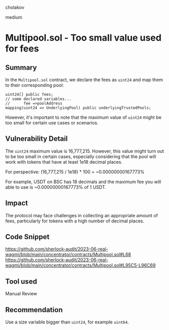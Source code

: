 cholakov

medium

# Multipool.sol - Too small value used for fees

## Summary

In the `Multipool.sol` contract, we declare the fees as `uint24` and map them to their corresponding pool:
```solidity
uint24[] public fees;
// some declared variables...
//      fee =>poolAddress
mapping(uint24 => UnderlyingPool) public underlyingTrustedPools;
```
However, it's important to note that the maximum value of `uint24` might be too small for certain use cases or scenarios.

## Vulnerability Detail

The `uint24` maximum value is 16,777,215. However, this value might turn out to be too small in certain cases, especially considering that the pool will work with tokens that have at least 1e18 decimal places. 

For perspective: (16,777,215 / 1e18) * 100 = ~0.00000000167773%

For example, USDT on BSC has 18 decimals and the maximum fee you will able to use is ~0.00000000167773% of 1 USDT.

## Impact

The protocol may face challenges in collecting an appropriate amount of fees, particularly for tokens with a high number of decimal places.

## Code Snippet

https://github.com/sherlock-audit/2023-06-real-wagmi/blob/main/concentrator/contracts/Multipool.sol#L68
https://github.com/sherlock-audit/2023-06-real-wagmi/blob/main/concentrator/contracts/Multipool.sol#L95C5-L96C69

## Tool used

Manual Review

## Recommendation

Use a size variable bigger than `uint24`, for example `uint64`.